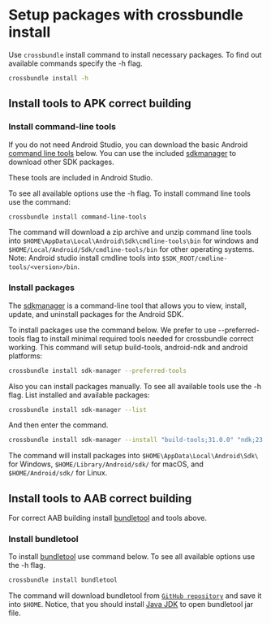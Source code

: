 # Setup packages with crossbundle install

Use `crossbundle` install command to install necessary packages. To find out available commands specify the -h flag.

```sh
crossbundle install -h
```

## Install tools to APK correct building

### Install command-line tools

If you do not need Android Studio, you can download the basic Android [command line tools](https://developer.android.com/studio/command-line) below. You can use the included [sdkmanager](https://developer.android.com/studio/command-line/sdkmanager) to download other SDK packages.

These tools are included in Android Studio.

To see all available options use the -h flag. To install command line tools use the command:

```sh
crossbundle install command-line-tools
```

The command will download a zip archive and unzip command line tools into `$HOME\AppData\Local\Android\Sdk\cmdline-tools\bin` for windows and `$HOME/Local/Android/Sdk/cmdline-tools/bin` for other operating systems.
Note: Android studio install cmdline tools into `$SDK_ROOT/cmdline-tools/<version>/bin`.

### Install packages

The [sdkmanager](https://developer.android.com/studio/command-line/sdkmanager) is a command-line tool that allows you to view, install, update, and uninstall packages for the Android SDK.

To install packages use the command below. We prefer to use --preferred-tools flag to install minimal required tools needed for crossbundle correct working. This command will setup build-tools, android-ndk and android platforms: 

```sh
crossbundle install sdk-manager --preferred-tools
```

Also you can install packages manually. To see all available tools use the -h flag. List installed and available packages:

```sh
crossbundle install sdk-manager --list
```

And then enter the command.

```sh
crossbundle install sdk-manager --install "build-tools;31.0.0" "ndk;23.1.7779620" "platforms;android-31"
```

The command will install packages into `$HOME\AppData\Local\Android\Sdk\` for Windows, `$HOME/Library/Android/sdk/` for macOS, and `$HOME/Android/sdk/` for Linux.

## Install tools to AAB correct building

For correct AAB building install [bundletool](https://developer.android.com/studio/command-line/bundletool) and tools above.

### Install bundletool

To install [bundletool](https://developer.android.com/studio/command-line/bundletool) use command below. To see all available options use the -h flag.

```sh
crossbundle install bundletool
```

The command will download bundletool from [`GitHub repository`](https://github.com/google/bundletool/releases) and save it into `$HOME`. Notice, that you should install [Java JDK](https://www.oracle.com/java/technologies/downloads/) to open bundletool jar file.

